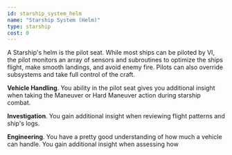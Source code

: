 ```yaml
---
id: starship_system_helm
name: "Starship System (Helm)"
type: starship
cost: 0
---
```


A Starship's helm is the pilot seat. While most ships can be piloted by VI, the pilot monitors an array of sensors
and subroutines to optimize the ships flight, make smooth landings, and avoid enemy fire. Pilots can also
override subsystems and take full control of the craft.

__Vehicle Handling__. You ability in the pilot seat gives you additional insight when taking the Maneuver or Hard Maneuver
action during starship combat.

__Investigation__. You gain additional insight when reviewing flight patterns and ship's logs.

__Engineering__. You have a pretty good understanding of how much a vehicle can handle. You gain additional insight
when assessing how